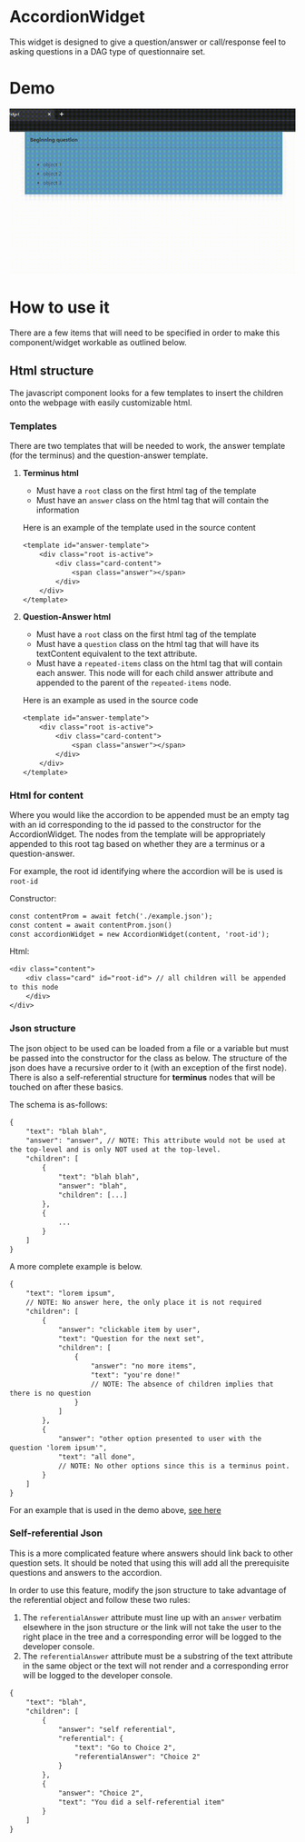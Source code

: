 # AccordionWidget

This widget is designed to give a question/answer or call/response feel to asking questions in a DAG type of questionnaire set.

# Demo
![](./doc/Accordion-cropped.gif)

# How to use it
There are a few items that will need to be specified in order to make this component/widget workable as outlined below.

## Html structure
The javascript component looks for a few templates to insert the children onto the webpage with easily customizable html. 

### Templates
There are two templates that will be needed to work, the answer template (for the terminus) and the question-answer template. 
1. **Terminus html**
    * Must have a `root` class on the first html tag of the template
    * Must have an `answer` class on the html tag that will contain the information

    Here is an example of the template used in the source content
    ```
    <template id="answer-template">
        <div class="root is-active">
            <div class="card-content">
                <span class="answer"></span>
            </div>
        </div>
    </template>
    ```
1. **Question-Answer html**
    * Must have a `root` class on the first html tag of the template
    * Must have a `question` class on the html tag that will have its textContent equivalent to the text attribute.
    * Must have a `repeated-items` class on the html tag that will contain each answer. This node will for each child answer attribute and appended to the parent of the `repeated-items` node.
    
    Here is an example as used in the source code
    ```
    <template id="answer-template">
        <div class="root is-active">
            <div class="card-content">
                <span class="answer"></span>
            </div>
        </div>
    </template>
    ```
### Html for content
Where you would like the accordion to be appended must be an empty tag with an id corresponding to the id passed to the constructor for the AccordionWidget. The nodes from the template will be appropriately appended to this root tag based on whether they are a terminus or a question-answer.

For example, the root id identifying where the accordion will be is used is `root-id`

Constructor:
```
const contentProm = await fetch('./example.json');
const content = await contentProm.json()
const accordionWidget = new AccordionWidget(content, 'root-id');
```
Html:
```
<div class="content">
    <div class="card" id="root-id"> // all children will be appended to this node 
    </div> 
</div>
```

### Json structure
The json object to be used can be loaded from a file or a variable but must be passed into the constructor for the class as below. The structure of the json does have a recursive order to it (with an exception of the first node). There is also a self-referential structure for **terminus** nodes that will be touched on after these basics.

The schema is as-follows:
```
{
    "text": "blah blah",
    "answer": "answer", // NOTE: This attribute would not be used at the top-level and is only NOT used at the top-level.
    "children": [
        {
            "text": "blah blah",
            "answer": "blah",
            "children": [...]
        },
        {
            ...
        }
    ]
}
```

A more complete example is below.
```
{
    "text": "lorem ipsum", 
    // NOTE: No answer here, the only place it is not required
    "children": [
        {
            "answer": "clickable item by user",
            "text": "Question for the next set",
            "children": [
                {
                    "answer": "no more items",
                    "text": "you're done!"
                    // NOTE: The absence of children implies that there is no question
                }
            ]
        },
        {
            "answer": "other option presented to user with the question 'lorem ipsum'",
            "text": "all done",
            // NOTE: No other options since this is a terminus point.
        }
    ]
}
```
For an example that is used in the demo above, [see here](/src/example.json)

### Self-referential Json
This is a more complicated feature where answers should link back to other question sets. It should be noted that using this will add all the prerequisite questions and answers to the accordion.

In order to use this feature, modify the json structure to take advantage of the referential object and follow these two rules:
1. The `referentialAnswer` attribute must line up with an `answer` verbatim elsewhere in the json structure or the link will not take the user to the right place in the tree and a corresponding error will be logged to the developer console.
1. The `referentialAnswer` attribute must be a substring of the text attribute in the same object or the text will not render and a corresponding error will be logged to the developer console.
```
{
    "text": "blah",
    "children": [
        {
            "answer": "self referential",
            "referential": {
                "text": "Go to Choice 2",
                "referentialAnswer": "Choice 2" 
            }
        },
        {
            "answer": "Choice 2",
            "text": "You did a self-referential item"
        }
    ]
}
```
